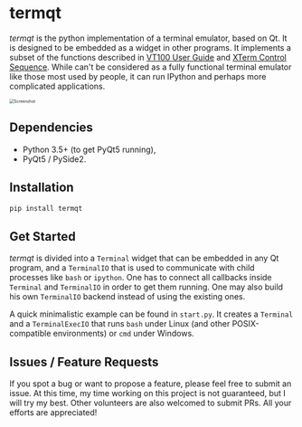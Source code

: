 # termqt

_termqt_ is the python implementation of a terminal emulator, based on Qt. It
is designed to be embedded as a widget in other programs. It implements a
subset of the functions described in [VT100 User
Guide](https://vt100.net/docs/vt100-ug/chapter3.html) and [XTerm Control
Sequence](https://invisible-island.net/xterm/ctlseqs/ctlseqs.html). While can't
be considered as a fully functional terminal emulator like those most used by
people, it can run IPython and perhaps more complicated applications.

<img src="screenshots/screenshot-1.jpg" alt="Screenshot" style="zoom:50%;" />

## Dependencies

- Python 3.5+ (to get PyQt5 running),
- PyQt5 / PySide2.

## Installation

```bash
pip install termqt
```

## Get Started

_termqt_ is divided into a `Terminal` widget that can be embedded in any Qt
program, and a `TerminalIO` that is used to communicate with child processes
like `bash` or `ipython`. One has to connect all callbacks inside `Terminal`
and `TerminalIO` in order to get them running. One may also build his own
`TerminalIO` backend instead of using the existing ones.

A quick minimalistic example can be found in `start.py`. It creates a
`Terminal` and a `TerminalExecIO` that runs `bash` under Linux (and other
POSIX-compatible environments) or `cmd` under Windows.

## Issues / Feature Requests

If you spot a bug or want to propose a feature, please feel free to submit an
issue. At this time, my time working on this project is not guaranteed, but I
will try my best. Other volunteers are also welcomed to submit PRs. All your
efforts are appreciated!

